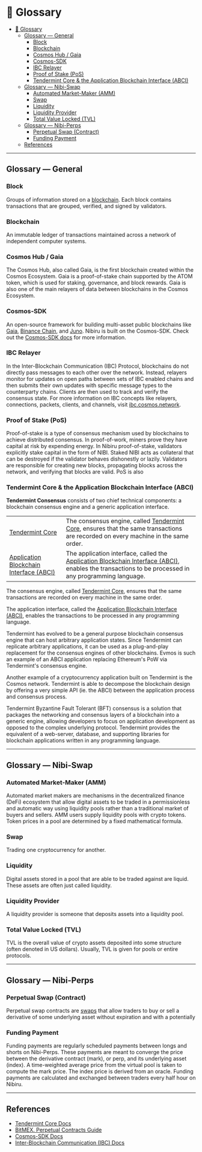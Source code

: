 # 📘 Glossary             

<!-- omit in toc -->

- [📘 Glossary](#-glossary)
  - [Glossary — General](#glossary--general)
    - [Block](#block)
    - [Blockchain](#blockchain)
    - [Cosmos Hub / Gaia](#cosmos-hub--gaia)
    - [Cosmos-SDK](#cosmos-sdk)
    - [IBC Relayer](#ibc-relayer)
    - [Proof of Stake (PoS)](#proof-of-stake-pos)
    - [Tendermint Core & the Application Blockchain Interface (ABCI)](#tendermint-core--the-application-blockchain-interface-abci)
  - [Glossary — Nibi-Swap](#glossary--nibi-swap)
    - [Automated Market-Maker (AMM)](#automated-market-maker-amm)
    - [Swap](#swap)
    - [Liquidity](#liquidity)
    - [Liquidity Provider](#liquidity-provider)
    - [Total Value Locked (TVL)](#total-value-locked-tvl)
  - [Glossary — Nibi-Perps](#glossary--nibi-perps)
    - [Perpetual Swap (Contract)](#perpetual-swap-contract)
    - [Funding Payment](#funding-payment)
  - [References](#references)

***

## Glossary — General

### Block

Groups of information stored on a [blockchain](GLOSSARY.md#blockchain). Each block contains transactions that are grouped, verified, and signed by validators.

### Blockchain

An immutable ledger of transactions maintained across a network of independent computer systems.

### Cosmos Hub / Gaia

The Cosmos Hub, also called Gaia, is the first blockchain created within the Cosmos Ecosystem. Gaia is a proof-of-stake chain supported by the ATOM token, which is used for staking, governance, and block rewards. Gaia is also one of the main relayers of data between blockchains in the Cosmos Ecosystem.

### Cosmos-SDK

An open-source framework for building multi-asset public blockchains like [Gaia](https://hub.cosmos.network/), [Binance Chain](https://docs.binance.org/), and [Juno](https://docs.junonetwork.io/juno/readme). Nibiru is built on the Cosmos-SDK. Check out the [Cosmos-SDK docs](https://docs.cosmos.network/main/intro/overview.html) for more information.

### IBC Relayer

In the Inter-Blockchain Communication (IBC) Protocol, blockchains do not directly pass messages to each other over the network. Instead, relayers monitor for updates on open paths between sets of IBC enabled chains and then submits their own updates with specific message types to the counterparty chains. Clients are then used to track and verify the consensus state. For more information on IBC concepts like relayers, connections, packets, clients, and channels, visit [ibc.cosmos.network](https://ibc.cosmos.network/).

### Proof of Stake (PoS)

Proof-of-stake is a type of consensus mechanism used by blockchains to achieve distributed consensus. In proof-of-work, miners prove they have capital at risk by expending energy. In Nibiru proof-of-stake, validators explicitly stake capital in the form of NIBI. Staked NIBI acts as collateral that can be destroyed if the validator behaves dishonestly or lazily. Validators are responsible for creating new blocks, propagating blocks across the network, and verifying that blocks are valid. PoS is also

### Tendermint Core & the Application Blockchain Interface (ABCI)

**Tendermint Consensus** consists of two chief technical components: a blockchain consensus
engine and a generic application interface. 

| | | 
| --- | ---| 
| [Tendermint Core](https://docs.tendermint.com/) |  The consensus engine, called [Tendermint Core](https://docs.tendermint.com/), ensures that the same transactions are recorded on every machine in the same order. | 
| [Application Blockchain Interface (ABCI)](https://docs.tendermint.com/master/spec/abci/) | The application interface, called the [Application Blockchain Interface (ABCI)](https://docs.tendermint.com/master/spec/abci/), enables the transactions to be processed in any programming language. | 

The consensus engine, called
[Tendermint Core](https://docs.tendermint.com/), ensures that the same transactions are recorded on every machine in the same order. 

The application interface, called the [Application Blockchain Interface (ABCI)](https://docs.tendermint.com/master/spec/abci/), enables the transactions to be processed in any programming language.

Tendermint has evolved to be a general purpose blockchain consensus engine that
can host arbitrary application states. Since Tendermint can replicate arbitrary
applications, it can be used as a plug-and-play replacement for the consensus
engines of other blockchains. Evmos is such an example of an ABCI application
replacing Ethereum's PoW via Tendermint's consensus engine.

Another example of a cryptocurrency application built on Tendermint is the Cosmos
network. Tendermint is able to decompose the blockchain design by offering a very
simple API (ie. the ABCI) between the application process and consensus process.

Tendermint Byzantine Fault Tolerant (BFT) consensus is a solution that packages the networking and consensus layers of a blockchain into a generic engine, allowing developers to focus on application development as opposed to the complex underlying protocol. Tendermint provides the equivalent of a web-server, database, and supporting libraries for blockchain applications written in any programming language.

***

## Glossary — Nibi-Swap

### Automated Market-Maker (AMM)

Automated market makers are mechanisms in the decentralized finance (DeFi) ecosystem that allow digital assets to be traded in a permissionless and automatic way using liquidity pools rather than a traditional market of buyers and sellers. AMM users supply liquidity pools with crypto tokens. Token prices in a pool are determined by a fixed mathematical formula.

### Swap

Trading one cryptocurrency for another.

### Liquidity

Digital assets stored in a pool that are able to be traded against are liquid. These assets are often just called liquidity.

### Liquidity Provider

A liquidity provider is someone that deposits assets into a liquidity pool.

### Total Value Locked (TVL)

TVL is the overall value of crypto assets deposited into some structure (often denoted in US dollars). Usually, TVL is given for pools or entire protocols.

***

## Glossary — Nibi-Perps

### Perpetual Swap (Contract)

Perpetual swap contracts are [swaps](GLOSSARY.md#swap) that allow traders to buy or sell a derivative of some underlying asset without expiration and with a potentially

### Funding Payment

Funding payments are regularly scheduled payments between longs and shorts on Nibi-Perps. These payments are meant to converge the price between the derivative contract (mark), or perp, and its underlying asset (index). A time-weighted average price from the virtual pool is taken to compute the mark price. The index price is derived from an oracle. Funding payments are calculated and exchanged between traders every half hour on Nibiru.

<!-- Section not necessary for now

***

## Glossary — NUSD Stablecoin

### NUSD Mint

Definition TODO

### NUSD Redeem / Burn

Definition TODO

### Collateral

Definition TODO

### Buyback

Definition TODO

### Re-collateralize

Definition TODO 
-->

***

## References

- [Tendermint Core Docs](https://docs.tendermint.com)
- [BitMEX. Perpetual Contracts Guide](https://www.bitmex.com/app/perpetualContractsGuide)
- [Cosmos-SDK Docs](https://docs.cosmos.network)
- [Inter-Blockchain Communication (IBC) Docs](https://ibc.cosmos.network/)
